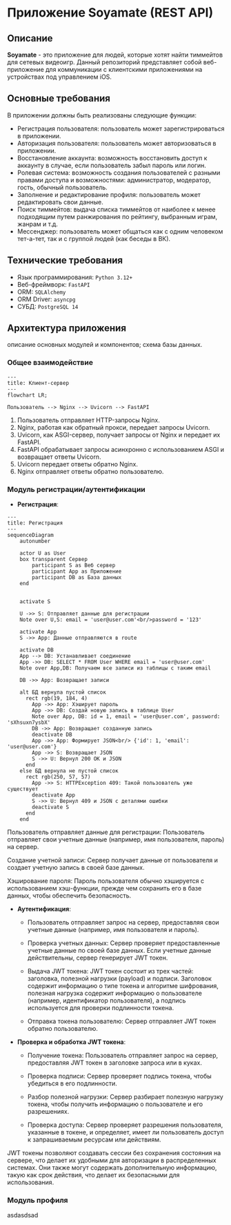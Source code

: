 # Приложение Soyamate (REST API)
## Описание
**Soyamate** - это приложение для людей, которые хотят найти тиммейтов для сетевых видеоигр. Данный репозиторий представляет собой веб-приложение для коммуникации с клиентскими приложениями на устройствах под управлением iOS.

## Основные требования
В приложении должны быть реализованы следующие функции:
- Регистрация пользователя: пользователь может зарегистрироваться в приложении.
- Авторизация пользователя: пользователь может авторизоваться в приложении.
- Восстановление аккаунта: возможность восстановить доступ к аккаунту в случае, если пользователь забыл пароль или логин.
- Ролевая система: возможность создания пользователей с разными правами доступа и возможностями: администратор, модератор, гость, обычный пользователь.
- Заполнение и редактирование профиля: пользователь может редактировать свои данные.
- Поиск тиммейтов: выдача списка тиммейтов от наиболее к менее подходящим путем ранжирования по рейтингу, выбранным играм, жанрам и т.д.
- Мессенджер: пользователь может общаться как с одним человеком тет-а-тет, так и с группой людей (как беседы в ВК).


## Технические требования
- Язык программирования: ``Python 3.12+``
- Веб-фреймворк: ``FastAPI``
- ORM: ``SQLAlchemy``
- ORM Driver: ``asyncpg``
- СУБД: ``PostgreSQL 14``

## Архитектура приложения
описание основных модулей и компонентов; схема базы данных.

### Общее взаимодействие
```mermaid
---
title: Клиент-сервер
---
flowchart LR;

Пользователь --> Nginx --> Uvicorn --> FastAPI

```
1. Пользователь отправляет HTTP-запросы Nginx.
2. Nginx, работая как обратный прокси, передает запросы Uvicorn.
3. Uvicorn, как ASGI-сервер, получает запросы от Nginx и передает их FastAPI.
4. FastAPI обрабатывает запросы асинхронно с использованием ASGI и возвращает ответы Uvicorn.
5. Uvicorn передает ответы обратно Nginx.
6. Nginx отправляет ответы обратно пользователю.

### Модуль регистрации/аутентификации

- **Регистрация**:

```mermaid
---
title: Регистрация
---
sequenceDiagram
    autonumber

    actor U as User
    box transparent Сервер
        participant S as Веб сервер
        participant App as Приложение
        participant DB as База данных
    end

    
    activate S

    U ->> S: Отправляет данные для регистрации
    Note over U,S: email = 'user@user.com'<br/>password = '123'

    activate App
    S ->> App: Данные отправляются в route

    activate DB
    App --> DB: Устанавливает соединение
    App ->> DB: SELECT * FROM User WHERE email = 'user@user.com'
    Note over App,DB: Получаем все записи из таблицы с таким email

    DB ->> App: Возвращает записи

    alt БД вернула пустой список
      rect rgb(19, 184, 4)
        App ->> App: Хэширует пароль
        App ->> DB: Создай новую запись в таблице User
        Note over App, DB: id = 1, email = 'user@user.com', password: 'sXhsuxn7ysbX'
        DB ->> App: Возвращает созданную запись
        deactivate DB
        App ->> App: Формирует JSON<br/> {'id': 1, 'email': 'user@user.com'}
        App ->> S: Возвращает JSON
        S ->> U: Вернул 200 OK и JSON
      end
    else БД вернула не пустой список
      rect rgb(250, 57, 57)
        App ->> S: HTTPException 409: Такой пользователь уже существует
        deactivate App
        S ->> U: Вернул 409 и JSON с деталями ошибки
        deactivate S
      end
    end

```
Пользователь отправляет данные для регистрации: Пользователь отправляет свои учетные данные (например, имя пользователя, пароль) на сервер.

Создание учетной записи: Сервер получает данные от пользователя и создает учетную запись в своей базе данных.

Хэширование пароля: Пароль пользователя обычно хэшируется с использованием хэш-функции, прежде чем сохранить его в базе данных, чтобы обеспечить безопасность.

- **Аутентификация**:
      
    - Пользователь отправляет запрос на сервер, предоставляя свои учетные данные (например, имя пользователя и пароль).

    - Проверка учетных данных: 
    Сервер проверяет предоставленные учетные данные по своей базе данных. Если учетные данные действительны, сервер генерирует JWT токен.

    - Выдача JWT токена: 
    JWT токен состоит из трех частей: заголовка, полезной  нагрузки (payload) и подписи. Заголовок содержит информацию о типе токена и алгоритме шифрования, полезная нагрузка содержит информацию о пользователе (например, идентификатор пользователя), а подпись используется для проверки подлинности токена.

    - Отправка токена пользователю: Сервер отправляет JWT токен обратно пользователю.

- **Проверка и обработка JWT токена**:
      
    - Получение токена: Пользователь отправляет запрос на сервер, предоставляя JWT токен в заголовке запроса или в куках.

    - Проверка подписи: Сервер проверяет подпись токена, чтобы убедиться в его подлинности.

    - Разбор полезной нагрузки: Сервер разбирает полезную нагрузку токена, чтобы получить информацию о пользователе и его разрешениях.

    - Проверка доступа: Сервер проверяет разрешения пользователя, указанные в токене, и определяет, имеет ли пользователь доступ к запрашиваемым ресурсам или действиям.

JWT токены позволяют создавать сессии без сохранения состояния на сервере, что делает их удобными для авторизации в распределенных системах. Они также могут содержать дополнительную информацию, такую как срок действия, что делает их безопасными для использования.

### Модуль профиля
asdasdsad